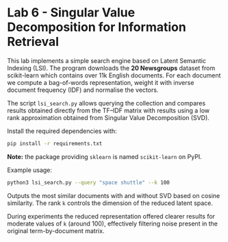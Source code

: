 # Lab 6 - Singular Value Decomposition for Information Retrieval

This lab implements a simple search engine based on Latent Semantic Indexing (LSI).
The program downloads the **20 Newsgroups** dataset from scikit-learn which
contains over 11k English documents. For each document we compute a bag-of-words
representation, weight it with inverse document frequency (IDF) and normalise the
vectors.

The script `lsi_search.py` allows querying the collection and compares results
obtained directly from the TF–IDF matrix with results using a low rank
approximation obtained from Singular Value Decomposition (SVD).

Install the required dependencies with:

```bash
pip install -r requirements.txt
```

**Note:** the package providing `sklearn` is named `scikit-learn` on PyPI.

Example usage:

```bash
python3 lsi_search.py --query "space shuttle" --k 100
```

Outputs the most similar documents with and without SVD based on cosine
similarity. The rank `k` controls the dimension of the reduced latent space.

During experiments the reduced representation offered clearer results for
moderate values of `k` (around 100), effectively filtering noise present in the
original term-by-document matrix.
